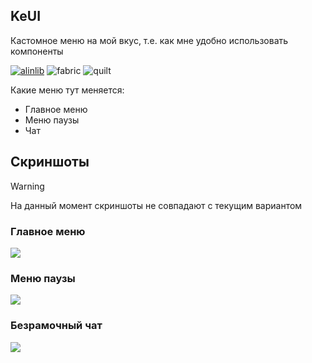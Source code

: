 ## KeUI
Кастомное меню на мой вкус, т.е. как мне удобно использовать компоненты


[![alinlib](https://kelcuprum.ru/ass/budge/alinlib/requires/cozy_vector.svg)](https://modrinth.com/mod/alinlib)
![fabric](https://cdn.jsdelivr.net/npm/@intergrav/devins-badges@3/assets/cozy/supported/fabric_vector.svg)
![quilt](https://cdn.jsdelivr.net/npm/@intergrav/devins-badges@3/assets/cozy/supported/quilt_vector.svg)

Какие меню тут меняется:
- Главное меню
- Меню паузы
- Чат


Скриншоты
-
> [!warning]
> На данный момент скриншоты не совпадают с текущим вариантом
### Главное меню
<img src="https://cdn.kelcuprum.ru/kelmenu/main_menu.png">

### Меню паузы
<img src="https://cdn.kelcuprum.ru/kelmenu/pause_menu.png">

### Безрамочный чат
<img src="https://cdn.kelcuprum.ru/kelmenu/chat_edge.png">
